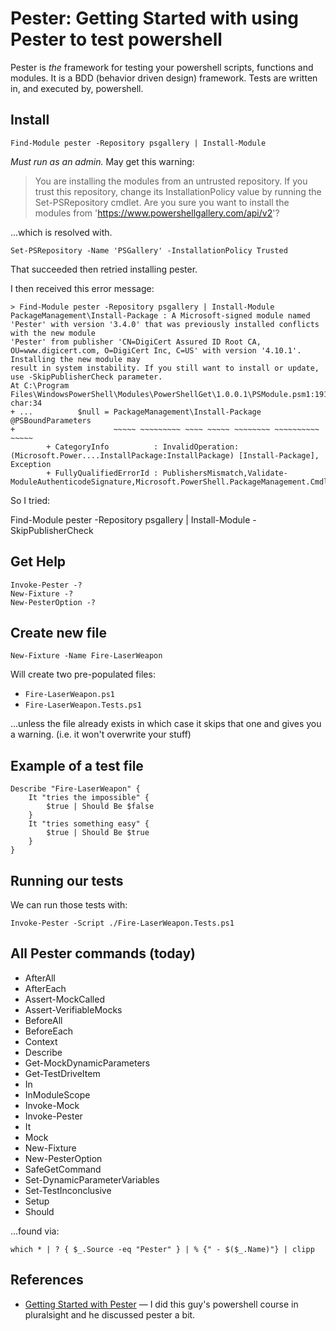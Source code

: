 ﻿# Pester: Getting Started with using Pester to test powershell

Pester is *the* framework for testing your powershell scripts, functions and modules. It is a BDD (behavior driven design) framework. Tests are written in, and executed by, powershell.

## Install

	Find-Module pester -Repository psgallery | Install-Module

*Must run as an admin.* May get this warning:

> You are installing the modules from an untrusted repository. If you trust this repository, change its InstallationPolicy value by running the Set-PSRepository  cmdlet. Are you sure you want to install the modules from 'https://www.powershellgallery.com/api/v2'?

...which is resolved with.

	Set-PSRepository -Name 'PSGallery' -InstallationPolicy Trusted

That succeeded then retried installing pester.

I then received this error message:

	> Find-Module pester -Repository psgallery | Install-Module
	PackageManagement\Install-Package : A Microsoft-signed module named 'Pester' with version '3.4.0' that was previously installed conflicts with the new module
	'Pester' from publisher 'CN=DigiCert Assured ID Root CA, OU=www.digicert.com, O=DigiCert Inc, C=US' with version '4.10.1'. Installing the new module may
	result in system instability. If you still want to install or update, use -SkipPublisherCheck parameter.
	At C:\Program Files\WindowsPowerShell\Modules\PowerShellGet\1.0.0.1\PSModule.psm1:1912 char:34
	+ ...          $null = PackageManagement\Install-Package @PSBoundParameters
	+                      ~~~~~ ~~~~~~~~~ ~~~~ ~~~~~ ~~~~~~~~ ~~~~~~~~~~ ~~~~~
			+ CategoryInfo          : InvalidOperation: (Microsoft.Power....InstallPackage:InstallPackage) [Install-Package], Exception
			+ FullyQualifiedErrorId : PublishersMismatch,Validate-ModuleAuthenticodeSignature,Microsoft.PowerShell.PackageManagement.Cmdlets.InstallPackage

So I tried:

Find-Module pester -Repository psgallery | Install-Module -SkipPublisherCheck

## Get Help

	Invoke-Pester -?
	New-Fixture -?
	New-PesterOption -?

## Create new file

	New-Fixture -Name Fire-LaserWeapon

Will create two pre-populated files:

- `Fire-LaserWeapon.ps1`
- `Fire-LaserWeapon.Tests.ps1`

...unless the file already exists in which case it skips that one and gives you a warning. (i.e. it won't overwrite your stuff)

## Example of a test file

	Describe "Fire-LaserWeapon" {
		It "tries the impossible" {
			$true | Should Be $false
		}
		It "tries something easy" {
			$true | Should Be $true
		}
	}

## Running our tests

We can run those tests with:

	Invoke-Pester -Script ./Fire-LaserWeapon.Tests.ps1

## All Pester commands (today)

- AfterAll
- AfterEach
- Assert-MockCalled
- Assert-VerifiableMocks
- BeforeAll
- BeforeEach
- Context
- Describe
- Get-MockDynamicParameters
- Get-TestDriveItem
- In
- InModuleScope
- Invoke-Mock
- Invoke-Pester
- It
- Mock
- New-Fixture
- New-PesterOption
- SafeGetCommand
- Set-DynamicParameterVariables
- Set-TestInconclusive
- Setup
- Should

...found via:

	which * | ? { $_.Source -eq "Pester" } | % {" - $($_.Name)"} | clipp

## References

- [Getting Started with Pester](http://duffney.io/GettingStartedWithPester) &mdash; I did this guy's powershell course in pluralsight and he discussed pester a bit.
